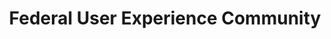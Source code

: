 ---
# This topic lives at
# https://digital.gov/topics/federal-user-experience-community

slug: "federal-user-experience-community"

# Topic Title
title: "Federal User Experience Community"

# description — keep it short and clear
summary: ""


# Weight
weight: 1

# For more information on managing topics,
# see https://github.com/GSA/digitalgov.gov/wiki
---